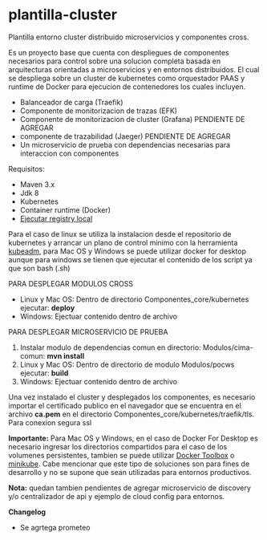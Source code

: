 # plantilla-cluster
Plantilla entorno cluster distribuido microservicios y componentes cross.


Es un proyecto base que cuenta con despliegues de componentes necesarios para control sobre una solucion completa basada en  arquitecturas orientadas a microservicios y en entornos distribuidos. El cual se despliega sobre un cluster de kubernetes como orquestador PAAS y runtime de Docker para ejecucion de contenedores los cuales incluyen.

* Balanceador de carga (Traefik)
* Componente de monitorizacion de trazas (EFK)
* Componente de monitorizacion de cluster (Grafana) PENDIENTE DE AGREGAR
* componente de trazabilidad (Jaeger) PENDIENTE DE AGREGAR
* Un microservicio de prueba con dependencias necesarias para interaccion con componentes

Requisitos:
* Maven 3.x
* Jdk 8
* Kubernetes
* Container runtime (Docker)
* [Ejecutar registry local](https://docs.docker.com/registry/deploying/)

Para el caso de linux se utiliza la instalacion desde el repositorio de kubernetes y arrancar un plano de control minimo con la herramienta [kubeadm](https://kubernetes.io/docs/setup/production-environment/tools/kubeadm/create-cluster-kubeadm/), para Mac OS y Windows se puede utilizar docker for desktop aunque para windows se tienen que ejecutar el contenido de los script ya que son bash (.sh)



PARA DESPLEGAR MODULOS CROSS
* Linux y Mac OS: Dentro de directorio Componentes_core/kubernetes ejecutar: **deploy**
* Windows: Ejectuar contenido dentro de archivo

PARA DESPLEGAR MICROSERVICIO DE PRUEBA
1. Instalar modulo de dependencias comun en directorio: Modulos/cima-comun: **mvn install**
2. Linux y Mac OS: Dentro de directorio de modulo Modulos/pocws ejecutar: **build**
3. Windows: Ejectuar contenido dentro de archivo

Una vez instalado el cluster y desplegados los componentes, es necesario importar el certificado publico en el navegador que se encuentra en el archivo **ca.pem** en el directorio Componentes_core/kubernetes/traefik/tls. Para conexion segura ssl

**Importante:** Para Mac OS y Windows, en el caso de Docker For Desktop es necesario ingresar los directorios compartidos para el caso de los volumenes persistentes, tambien se puede utilizar [Docker Toolbox](https://docs.docker.com/docker-for-mac/docker-toolbox/) o [minikube](https://kubernetes.io/docs/tasks/tools/install-minikube/). Cabe mencionar que este tipo de soluciones son para fines de desarrollo y no se supone que sean utilizadas para entornos productivos.

**Nota:** quedan tambien pendientes de agregar microservicio de discovery y/o centralizador de api y ejemplo de cloud config para entornos.

**Changelog** 
* Se agrtega prometeo

